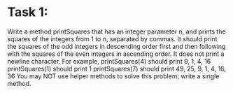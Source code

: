 # Task 1: 
Write a method printSquares that has an integer parameter n, and prints the squares of the integers from 1 to n, separated by commas. It should print the squares of the odd integers in descending order first and then following with the squares of the even integers in ascending order. It does not print a newline character.
For example, printSquares(4) should print 9, 1, 4, 16 printSquares(1) should print 1 printSquares(7) should print 49, 25, 9, 1, 4, 16, 36
You may NOT use helper methods to solve this problem; write a single method.
